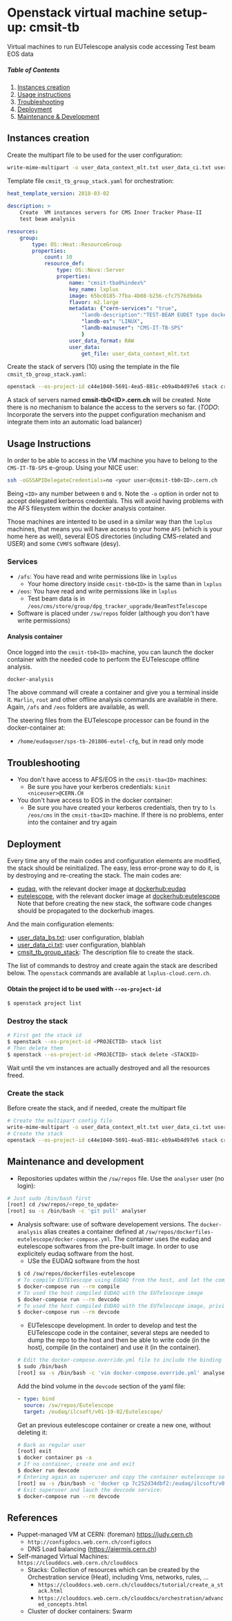 # Openstack virtual machine setup-up: cmsit-tb
Virtual machines to run EUTelescope analysis code accessing Test beam EOS data

##### Table of Contents  
1. [Instances creation](#instances-creation)
2. [Usage instructions](#usage-instructions)
3. [Troubleshooting](#troubleshooting)
4. [Deployment](#deployment)
5. [Maintenance & Development](#maintenance-and-development)



## Instances creation 
Create the multipart file to be used for the user configuration:
```bash
write-mime-multipart -o user_data_context_mlt.txt user_data_ci.txt user_data_bs.txt
```

Template file `cmsit_tb_group_stack.yaml` for orchestration:
```yml
heat_template_version: 2018-03-02
  
description: >
    Create  VM instances servers for CMS Inner Tracker Phase-II
    test beam analysis

resources:
    group:
        type: OS::Heat::ResourceGroup
        properties:
            count: 10
            resource_def:
                type: OS::Nova::Server
                properties:
                    name: "cmsit-tba0%index%"
                    key_name: lxplus
                    image: 65bc0185-7fba-4b08-b256-cfc7576d9dda
                    flavor: m2.large
                    metadata: {"cern-services": "true",
                        "landb-description":"TEST-BEAM EUDET type dockerized analysis server",
                        "landb-os": "LINUX",
                        "landb-mainuser": "CMS-IT-TB-SPS"
                        }
                    user_data_format: RAW
                    user_data:
                        get_file: user_data_context_mlt.txt
```
Create the stack of servers (10) using the template in the file `cmsit_tb_group_stack.yaml`: 
```bash
openstack --os-project-id c44e1040-5691-4ea5-881c-eb9a4b4d97e6 stack create -t cmsit_tb_group_stack.yaml cmsit-tba
```
A stack of servers named **cmsit-tb0\<ID\>.cern.ch** will be created. Note there is no mechanism to balance the access to 
the servers so far. 
(*TODO*: Incorporate the servers into the puppet configuration mechanism and integrate them into an automatic load balancer)

## Usage Instructions
In order to be able to access in the VM machine you have to belong to the `CMS-IT-TB-SPS`
e-group. Using your NICE user:
```bash
ssh -oGSSAPIDelegateCredentials=no <your user>@cmsit-tb0<ID>.cern.ch
```
Being `<ID>` any number between `0` and `9`. 
Note the `-o` option in order not to accept delegated kerberos credentials. This will avoid having 
problems with the AFS filesystem within the docker analysis container.

Those machines are intented to be used in a similar way than the `lxplus` machines, that means you
will have access to your home `AFS` (which is your home here as well), several EOS directories
(including CMS-related and USER) and some `CVMFS` software (desy).

### Services
* `/afs`: You have read and write permissions like in `lxplus`
   * Your home directory inside `cmsit-tb0<ID>` is the same than in `lxplus`
* `/eos`: You have read and write permissions like in `lxplus`
   * Test beam data is in `/eos/cms/store/group/dpg_tracker_upgrade/BeamTestTelescope`
* Software is placed under `/sw/repos` folder (although you don't have write permissions)

#### Analysis container 
Once logged into the `cmsit-tb0<ID>` machine, you can launch the docker container
with the needed code to perform the EUTelescope offline analysis. 
```bash
docker-analysis
```
The above command will create a container and give you a terminal inside it. `Marlin`,
`root` and other offline analysis commands are available in there. Again, `/afs` and 
`/eos` folders  are available, as well. 

The steering files from the EUTelescope processor can be found in the docker-container at:
* `/home/eudaquser/sps-tb-201806-eutel-cfg`, but in read only mode

## Troubleshooting
* You don't have access to AFS/EOS in the `cmsit-tba<ID>` machines:
    * Be sure you have your kerberos credentials: `kinit <niceuser>@CERN.CH`
* You don't have access to EOS in the docker container:
    * Be sure you have created your kerberos credentials, then try to `ls /eos/cms` in the `cmsit-tba<ID>`
    machine. If there is no problems, enter into the container and try again

## Deployment 

Every time any of the main codes and configuration elements are modified,
the stack should be reinitialized. The easy, less error-prone way to do it,
is by destroying and re-creating the stack. 
The main codes are: 
 * [eudaq](https://github.com/duartej/eudaq), with the relevant docker image at
 [dockerhub:eudaq](https://cloud.docker.com/u/duartej/repository/docker/duartej/eudaqv1-ubuntu)
 * [eutelescope](https://github.com/duartej/eutelescope), with the relevant docker image at
 [dockerhub:eutelescope](https://cloud.docker.com/u/duartej/repository/docker/duartej/eudaqv1-ubuntu)
Note that before creating the new stack, the software code changes should be propagated to the
dockerhub images.

And the main configuration elements:
 * [user_data_bs.txt](https://github.com/duartej/openstack-tbdanalysis/blob/master/user_data_bs.txt): 
 user configuration, blablah
 * [user_data_ci.txt](https://github.com/duartej/openstack-tbdanalysis/blob/master/user_data_ci.txt):
 user configuration, blahblah
 * [cmsit_tb_group_stack](https://github.com/duartej/openstack-tbdanalysis/blob/master/cmsit_tb_group_stack.yaml):
 The description file to create the stack. 

The list of commands to destroy and create again the stack are described
below. The `openstack` commands are available at `lxplus-cloud.cern.ch`.

#### Obtain the project id to be used with `--os-project-id` 
```bash
$ openstack project list
```

### Destroy the stack
```bash
# First get the stack id
$ openstack --os-project-id <PROJECTID> stack list
# Then delete them
$ openstack --os-project-id <PROJECTID> stack delete <STACKID>
```
Wait until the vm instances are actually destroyed and all the resources freed.

### Create the stack
Before create the stack, and if needed, create the multipart file 
```bash
# Create the multipart config file
write-mime-multipart -o user_data_context_mlt.txt user_data_ci.txt user_data_bs.txt
# Create the stack
openstack --os-project-id c44e1040-5691-4ea5-881c-eb9a4b4d97e6 stack create -t cmsit_tb_group_stack.yaml cmsit-tba
```

## Maintenance and development
* Repositories updates within the `/sw/repos` file. Use the `analyser` user (no login):
```bash
# Just sudo /bin/bash first
[root] cd /sw/repos/<repo_to_update>
[root] su -s /bin/bash -c 'git pull' analyser
```
* Analysis software: use of software developement versions. 
The `docker-analysis` alias creates a container defined at `/sw/repos/dockerfiles-eutelescope/docker-compose.yml`. The container uses the eudaq and eutelescope softwares from the pre-built image. In order to use explicitely eudaq software from the host. 
  * USe the EUDAQ software from the host
  ```bash
  $ cd /sw/repos/dockerfiles-eutelescope
  # To compile EUTElescope using EUDAQ from the host, and let the compiled objects at the host (which could be use afterwards
  $ docker-compose run --rm compile
  # To used the host compiled EUDAQ with the EUTelescope image
  $ docker-compose run --rm devcode
  # To used the host compiled EUDAQ with the EUTelescope image, privileged mode, able to be used with the TLU
  $ docker-compose run --rm devcode
  ```
  * EUTelescope development. In order to develop and test the EUTelescope code in the container, several steps are needed to dump the repo to the host and then be able to write code (in the host), compile (in the container) and use it (in the container). 
  ```bash
  # Edit the docker-compose.override.yml file to include the binding of the host directory to the container
  $ sudo /bin/bash
  [root] su -s /bin/bash -c 'vim docker-compose.override.yml' analyser
  ```
  Add the bind volume in the `devcode` section of the yaml file:
  ```yaml
  - type: bind
    source: /sw/repos/Eutelescope
    target: /eudaq/ilcsoft/v01-19-02/Eutelescope/
  ```
  Get an previous eutelescope container or create a new one, without deleting it: 
  ```bash
  # Back as regular user
  [root] exit
  $ docker container ps -a
  # If no container, create one and exit
  $ docker run devcode
  # Entering again as superuser and copy the container eutelescope software into the host
  [root] su -s /bin/bash -c 'docker cp 7c252d34dbf2:/eudaq/ilcsoft/v01-19-02/Eutelescope/ /sw/repos/' analyser
  # Exit superuser and lauch the devcode service:
  $ docker-compose run --rm devcode
  ```


## References
* Puppet-managed VM at CERN: (foreman) https://judy.cern.ch
    * `http://configdocs.web.cern.ch/configdocs`
    * DNS Load balancing (https://aiermis.cern.ch)
* Self-managed Virtual Machines: `https://clouddocs.web.cern.ch/clouddocs`
    * Stacks: Collection of resources which can be created by the Orchestration service (Heat), 
    including Vms, networks, rules, ... 
        * `https://clouddocs.web.cern.ch/clouddocs/tutorial/create_a_stack.html`
        * `https://clouddocs.web.cern.ch/clouddocs/orchestration/advanced_concepts.html`
    * Cluster of docker containers: Swarm 
